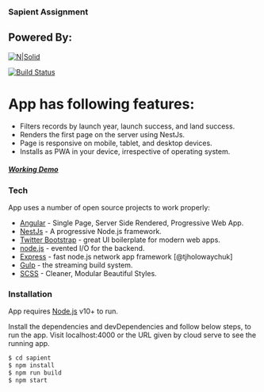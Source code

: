 ### Sapient Assignment


## Powered By:
[![N|Solid](https://miro.medium.com/max/3200/1*F83F9d1ki3fG6LMG3AvIMg.png)](https://nodesource.com/products/nsolid)

[![Build Status](https://travis-ci.org/joemccann/dillinger.svg?branch=master)]()

# App has following features:
  - Filters records by launch year, launch success, and land success.
  - Renders the first page on the server using NestJs.
  - Page is responsive on mobile, tablet, and desktop devices.
  - Installs as PWA in your device, irrespective of operating system.
  
##### [Working Demo](https://navneet-is-sapient.herokuapp.com/#/spacex-launch) 

### Tech

App uses a number of open source projects to work properly:

* [Angular](https://angular.io/) -  Single Page, Server Side Rendered, Progressive Web App.
* [NestJs](https://nestjs.com/) - A progressive Node.js framework.
* [Twitter Bootstrap](https://getbootstrap.com/) - great UI boilerplate for modern web apps.
* [node.js](https://nodejs.org/) - evented I/O for the backend.
* [Express](https://expressjs.com/) - fast node.js network app framework [@tjholowaychuk]
* [Gulp](https://gulpjs.com/) - the streaming build system.
* [SCSS](https://sass-lang.com/) - Cleaner, Modular Beautiful Styles.

### Installation

App requires [Node.js](https://nodejs.org/) v10+ to run.

Install the dependencies and devDependencies and follow below steps, to run the app. Visit localhost:4000 or the URL given by cloud serve to see the running app.

```sh
$ cd sapient
$ npm install
$ npm run build
$ npm start
```



